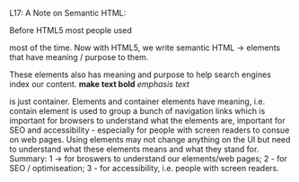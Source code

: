 L17: A Note on Semantic HTML:

Before HTML5 most people used <div> most of the time. Now with HTML5, we write semantic HTML -> elements that have meaning / purpose to them.

These elements also has meaning and purpose to help search engines index our content.
<strong>make text bold</strong>
<em>emphasis text</em>

<div> is just  container.
Elements and container elements have meaning, i.e. <nav></nav> contain element is used to group a bunch of navigation links which is important for browsers to understand what the elements are, important for SEO and accessibility - especially for people with screen readers to consue on web pages.
Using elements may not change anything on the UI but need to understand what these elements means and what they stand for.
Summary:
1 -> for broswers to understand our elements/web pages;
2 - for SEO / optimiseation;
3 - for accessibility, i.e. people with screen readers.
